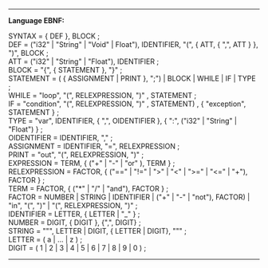 ----------

**Language EBNF:**

SYNTAX = { DEF }, BLOCK ;  
DEF = ("i32" | "String" | "Void" | Float"), IDENTIFIER, "(", { ATT, { ",", ATT } }, ")", BLOCK ;  
ATT = ("i32" | "String" | "Float"), IDENTIFIER ;  
BLOCK = "{", { STATEMENT }, "}" ;  
STATEMENT = ( { ASSIGNMENT | PRINT }, ";") | BLOCK | WHILE | IF | TYPE ;  
WHILE = "loop", "(", RELEXPRESSION, ")" , STATEMENT ;  
IF = "condition", "(", RELEXPRESSION, ")" , STATEMENT) , { "exception", STATEMENT } ;  
TYPE = "var", IDENTIFIER, { ",", OIDENTIFIER }, { ":", ("i32" | "String" | "Float") } ;  
OIDENTIFIER = IDENTIFIER, "," ;  
ASSIGNMENT = IDENTIFIER, "=", RELEXPRESSION ;  
PRINT = "out", "(", RELEXPRESSION, ")" ;  
EXPRESSION = TERM, { ("+" | "-" | "or" ), TERM } ;  
RELEXPRESSION = FACTOR, { ("==" | "!=" | ">" | "<" | ">=" | "<=" | "+"), FACTOR } ;  
TERM = FACTOR, { ("\*" | "/" | "and"), FACTOR } ;  
FACTOR = NUMBER | STRING | IDENTIFIER | ("+" | "-" | "not"), FACTOR) | "in", "(", ")" | "(", RELEXPRESSION, ")" ;  
IDENTIFIER = LETTER, { LETTER | "\_" } ;  
NUMBER = DIGIT, { DIGIT }, {",", DIGIT} ;   
STRING = """, LETTER | DIGIT, { LETTER | DIGIT}, """ ;  
LETTER = ( a | ... | z  ) ;  
DIGIT = ( 1 | 2 | 3 | 4 | 5 | 6 | 7 | 8 | 9 | 0 ) ;

-----------
